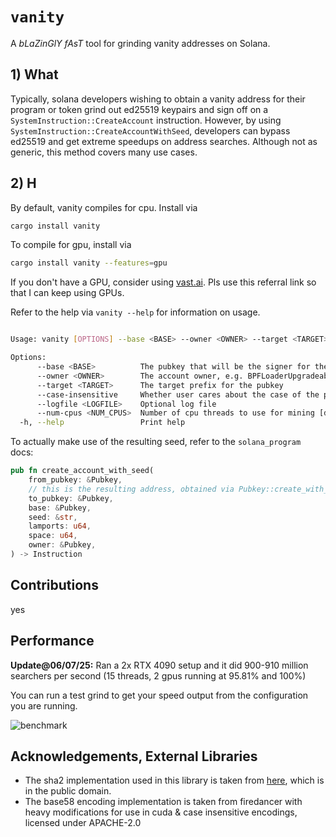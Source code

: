 # `vanity`

A *bLaZinGlY fAsT* tool for grinding vanity addresses on Solana.

## 1) What

Typically, solana developers wishing to obtain a vanity address for their program or token grind out ed25519 keypairs and sign off on a `SystemInstruction::CreateAccount` instruction. However, by using `SystemInstruction::CreateAccountWithSeed`, developers can bypass ed25519 and get extreme speedups on address searches. Although not as generic, this method covers many use cases.

## 2) H

By default, vanity compiles for cpu. Install via

```bash
cargo install vanity
```

To compile for gpu, install via

```bash
cargo install vanity --features=gpu
```
If you don't have a GPU, consider using [vast.ai](https://cloud.vast.ai/?ref_id=126830). Pls use this referral link so that I can keep using GPUs.


Refer to the help via `vanity --help` for information on usage.

```bash

Usage: vanity [OPTIONS] --base <BASE> --owner <OWNER> --target <TARGET>

Options:
      --base <BASE>          The pubkey that will be the signer for the CreateAccountWithSeed instruction
      --owner <OWNER>        The account owner, e.g. BPFLoaderUpgradeab1e11111111111111111111111 or TokenkegQfeZyiNwAJbNbGKPFXCWuBvf9Ss623VQ5DA
      --target <TARGET>      The target prefix for the pubkey
      --case-insensitive     Whether user cares about the case of the pubkey
      --logfile <LOGFILE>    Optional log file
      --num-cpus <NUM_CPUS>  Number of cpu threads to use for mining [default: 0]
  -h, --help                 Print help
```

To actually make use of the resulting seed, refer to the `solana_program` docs:

```rust
pub fn create_account_with_seed(
    from_pubkey: &Pubkey,
    // this is the resulting address, obtained via Pubkey::create_with_seed
    to_pubkey: &Pubkey, 
    base: &Pubkey,
    seed: &str,
    lamports: u64,
    space: u64,
    owner: &Pubkey,
) -> Instruction
```

## Contributions

yes

## Performance

**Update@06/07/25:** Ran a 2x RTX 4090 setup and it did 900-910 million searchers per second (15 threads, 2 gpus running at 95.81% and 100%)

You can run a test grind to get your speed output from the configuration you are running.

![benchmark](https://github.com/user-attachments/assets/876c73d1-b824-491a-a8ed-ced997c0a048)

## Acknowledgements, External Libraries

- The sha2 implementation used in this library is taken from [here](https://github.com/mochimodev/cuda-hashing-algos), which is in the public domain.
- The base58 encoding implementation is taken from firedancer with heavy modifications for use in cuda & case insensitive encodings, licensed under APACHE-2.0
